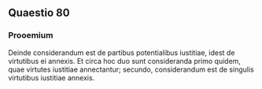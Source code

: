 ## Quaestio 80

### Prooemium

Deinde considerandum est de partibus potentialibus iustitiae, idest de virtutibus ei annexis. Et circa hoc duo sunt consideranda primo quidem, quae virtutes iustitiae annectantur; secundo, considerandum est de singulis virtutibus iustitiae annexis.

